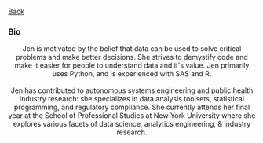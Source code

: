 [Back](https://zenjen-devs.github.io)

### Bio

<p align="center">
Jen is motivated by the belief that data can be used to solve critical problems and make better decisions. She strives to demystify code and make it easier for people to understand data and it's value. Jen primarily uses Python, and is experienced with SAS and R.
  <br>
  <br>
Jen has contributed to autonomous systems engineering and public health industry research: she specializes in data analysis toolsets, statistical programming, and regulatory compliance. She currently attends her final year at the School of Professional Studies at New York University where she explores various facets of data science, analytics engineering, & industry research. 
  </p>


